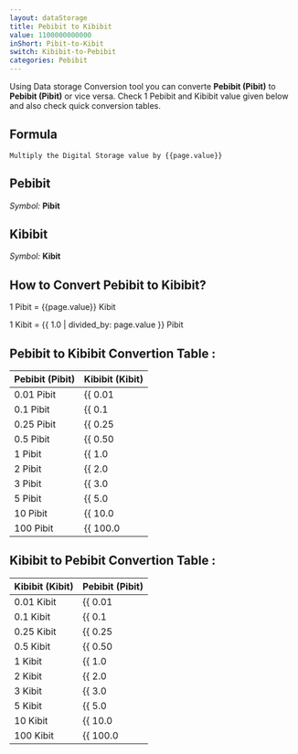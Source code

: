 ```yaml
---
layout: dataStorage
title: Pebibit to Kibibit
value: 1100000000000
inShort: Pibit-to-Kibit
switch: Kibibit-to-Pebibit
categories: Pebibit
---
```


Using Data storage Conversion tool you can converte **Pebibit (Pibit)** to **Pebibit (Pibit)** or vice versa. Check 1 Pebibit and Kibibit value given below and also check quick conversion tables.

## Formula
`Multiply the Digital Storage value by {{page.value}}`

## Pebibit
*Symbol:* **Pibit**

## Kibibit
*Symbol:* **Kibit**

## How to Convert Pebibit to Kibibit?

1 Pibit = {{page.value}} Kibit

1 Kibit = {{ 1.0 | divided_by: page.value }} Pibit


## Pebibit to Kibibit Convertion Table :

| Pebibit (Pibit) | Kibibit (Kibit) |
| ---- | ---- |
| 0.01 Pibit | {{ 0.01 | times: page.value }} Kibit |
| 0.1 Pibit | {{ 0.1 | times: page.value }} Kibit |
| 0.25 Pibit | {{ 0.25 | times: page.value }} Kibit |
| 0.5 Pibit | {{ 0.50 | times: page.value }} Kibit |
| 1 Pibit | {{ 1.0 | times: page.value }} Kibit |
| 2 Pibit | {{ 2.0 | times: page.value }} Kibit |
| 3 Pibit | {{ 3.0 | times: page.value }} Kibit |
| 5 Pibit | {{ 5.0 | times: page.value }} Kibit |
| 10 Pibit | {{ 10.0 | times: page.value }} Kibit |
| 100 Pibit | {{ 100.0 | times: page.value }} Kibit |

## Kibibit to Pebibit Convertion Table :

| Kibibit (Kibit) | Pebibit (Pibit) |
| ---- | ---- |
| 0.01 Kibit | {{ 0.01 | divided_by: page.value }} Pibit |
| 0.1 Kibit | {{ 0.1 | divided_by: page.value }} Pibit |
| 0.25 Kibit | {{ 0.25 | divided_by: page.value }} Pibit |
| 0.5 Kibit | {{ 0.50 | divided_by: page.value }} Pibit |
| 1 Kibit | {{ 1.0 | divided_by: page.value }} Pibit |
| 2 Kibit | {{ 2.0 | divided_by: page.value }} Pibit |
| 3 Kibit | {{ 3.0 | divided_by: page.value }} Pibit |
| 5 Kibit | {{ 5.0 | divided_by: page.value }} Pibit |
| 10 Kibit | {{ 10.0 | divided_by: page.value }} Pibit |
| 100 Kibit | {{ 100.0 | divided_by: page.value }} Pibit |


<script>
document.getElementById('selectInput')[19].selected = true
document.getElementById('selectOutput')[3].selected = true
</script>

